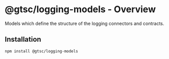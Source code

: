# @gtsc/logging-models - Overview

Models which define the structure of the logging connectors and contracts.

## Installation

```shell
npm install @gtsc/logging-models
```
